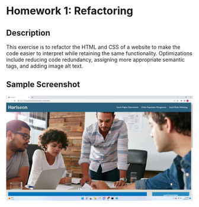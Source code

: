 # Homework 1: Refactoring

## Description

This exercise is to refactor the HTML and CSS of a website to make the code easier to interpret while retaining the same functionality. Optimizations include reducing code redundancy, assigning more appropriate semantic tags, and adding image alt text.

## Sample Screenshot

![Website Screenshot](assets/images/hw-1%20sample%20screenshot.png)
